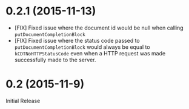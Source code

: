 # 0.2.1 (2015-11-13)

- [FIX] Fixed issue where the document id would be null
  when calling `putDocumentCompletionBlock`
- [FIX] Fixed issue where the status code passed to `putDocumentCompletionBlock`
  would always be equal to `kCDTNoHTTPStatusCode` even when a HTTP request was
  made successfully made to the server.

# 0.2 (2015-11-9)

Initial Release
